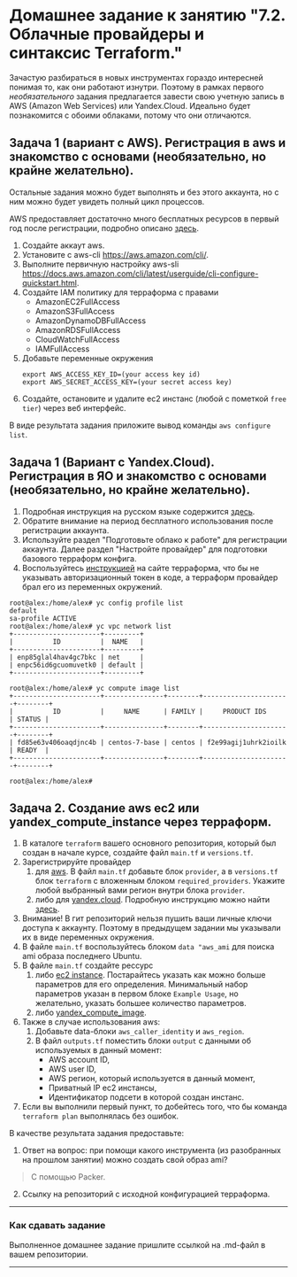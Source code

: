 # Домашнее задание к занятию "7.2. Облачные провайдеры и синтаксис Terraform."

Зачастую разбираться в новых инструментах гораздо интересней понимая то, как они работают изнутри. 
Поэтому в рамках первого *необязательного* задания предлагается завести свою учетную запись в AWS (Amazon Web Services) или Yandex.Cloud.
Идеально будет познакомится с обоими облаками, потому что они отличаются. 

## Задача 1 (вариант с AWS). Регистрация в aws и знакомство с основами (необязательно, но крайне желательно).

Остальные задания можно будет выполнять и без этого аккаунта, но с ним можно будет увидеть полный цикл процессов. 

AWS предоставляет достаточно много бесплатных ресурсов в первый год после регистрации, подробно описано [здесь](https://aws.amazon.com/free/).
1. Создайте аккаут aws.
1. Установите c aws-cli https://aws.amazon.com/cli/.
1. Выполните первичную настройку aws-sli https://docs.aws.amazon.com/cli/latest/userguide/cli-configure-quickstart.html.
1. Создайте IAM политику для терраформа c правами
    * AmazonEC2FullAccess
    * AmazonS3FullAccess
    * AmazonDynamoDBFullAccess
    * AmazonRDSFullAccess
    * CloudWatchFullAccess
    * IAMFullAccess
1. Добавьте переменные окружения 
    ```
    export AWS_ACCESS_KEY_ID=(your access key id)
    export AWS_SECRET_ACCESS_KEY=(your secret access key)
    ```
1. Создайте, остановите и удалите ec2 инстанс (любой с пометкой `free tier`) через веб интерфейс. 

В виде результата задания приложите вывод команды `aws configure list`.

## Задача 1 (Вариант с Yandex.Cloud). Регистрация в ЯО и знакомство с основами (необязательно, но крайне желательно).

1. Подробная инструкция на русском языке содержится [здесь](https://cloud.yandex.ru/docs/solutions/infrastructure-management/terraform-quickstart).
2. Обратите внимание на период бесплатного использования после регистрации аккаунта. 
3. Используйте раздел "Подготовьте облако к работе" для регистрации аккаунта. Далее раздел "Настройте провайдер" для подготовки
базового терраформ конфига.
4. Воспользуйтесь [инструкцией](https://registry.terraform.io/providers/yandex-cloud/yandex/latest/docs) на сайте терраформа, что бы 
не указывать авторизационный токен в коде, а терраформ провайдер брал его из переменных окружений.
```
root@alex:/home/alex# yc config profile list
default
sa-profile ACTIVE
root@alex:/home/alex# yc vpc network list
+----------------------+---------+
|          ID          |  NAME   |
+----------------------+---------+
| enp85glal4hav4gc7bkc | net     |
| enpc56id6gcuomuvetk0 | default |
+----------------------+---------+

root@alex:/home/alex# yc compute image list
+----------------------+---------------+--------+----------------------+--------+
|          ID          |     NAME      | FAMILY |     PRODUCT IDS      | STATUS |
+----------------------+---------------+--------+----------------------+--------+
| fd85e63v406oaqdjnc4b | centos-7-base | centos | f2e99agij1uhrk2ioilk | READY  |
+----------------------+---------------+--------+----------------------+--------+

root@alex:/home/alex# 
```

## Задача 2. Создание aws ec2 или yandex_compute_instance через терраформ. 

1. В каталоге `terraform` вашего основного репозитория, который был создан в начале курсе, создайте файл `main.tf` и `versions.tf`.
2. Зарегистрируйте провайдер 
   1. для [aws](https://registry.terraform.io/providers/hashicorp/aws/latest/docs). В файл `main.tf` добавьте
   блок `provider`, а в `versions.tf` блок `terraform` с вложенным блоком `required_providers`. Укажите любой выбранный вами регион 
   внутри блока `provider`.
   2. либо для [yandex.cloud](https://registry.terraform.io/providers/yandex-cloud/yandex/latest/docs). Подробную инструкцию можно найти 
   [здесь](https://cloud.yandex.ru/docs/solutions/infrastructure-management/terraform-quickstart).
3. Внимание! В гит репозиторий нельзя пушить ваши личные ключи доступа к аккаунту. Поэтому в предыдущем задании мы указывали
их в виде переменных окружения. 
4. В файле `main.tf` воспользуйтесь блоком `data "aws_ami` для поиска ami образа последнего Ubuntu.  
5. В файле `main.tf` создайте рессурс 
   1. либо [ec2 instance](https://registry.terraform.io/providers/hashicorp/aws/latest/docs/resources/instance).
   Постарайтесь указать как можно больше параметров для его определения. Минимальный набор параметров указан в первом блоке 
   `Example Usage`, но желательно, указать большее количество параметров.
   2. либо [yandex_compute_image](https://registry.terraform.io/providers/yandex-cloud/yandex/latest/docs/resources/compute_image).
6. Также в случае использования aws:
   1. Добавьте data-блоки `aws_caller_identity` и `aws_region`.
   2. В файл `outputs.tf` поместить блоки `output` с данными об используемых в данный момент: 
       * AWS account ID,
       * AWS user ID,
       * AWS регион, который используется в данный момент, 
       * Приватный IP ec2 инстансы,
       * Идентификатор подсети в которой создан инстанс.  
7. Если вы выполнили первый пункт, то добейтесь того, что бы команда `terraform plan` выполнялась без ошибок. 


В качестве результата задания предоставьте:
1. Ответ на вопрос: при помощи какого инструмента (из разобранных на прошлом занятии) можно создать свой образ ami?
> C помощью Packer.
2. Ссылку на репозиторий с исходной конфигурацией терраформа.
> 
 
---

### Как cдавать задание

Выполненное домашнее задание пришлите ссылкой на .md-файл в вашем репозитории.

---
